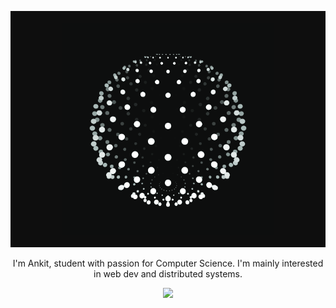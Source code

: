 <p align="center">
  <img src="https://raw.githubusercontent.com/xnkxt/xnkxt/main/images/Sphere.gif" alt="Sphere Animation" />
</p>

<p align="center">
  I'm Ankit, student with passion for Computer Science. I'm mainly interested in web dev and distributed systems.
</p>

<p align="center">
  <a href="https://skillicons.dev">
    <img src="https://skillicons.dev/icons?i=c,cpp,js,godot&theme=dark" />
  </a>
</p>
